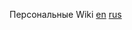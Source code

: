 Персональные Wiki [en](https://en.wikipedia.org/wiki/Personal_wiki) [rus](https://ru.wikipedia.org/wiki/%D0%9F%D0%B5%D1%80%D1%81%D0%BE%D0%BD%D0%B0%D0%BB%D1%8C%D0%BD%D0%B0%D1%8F_%D0%B2%D0%B8%D0%BA%D0%B8)  
